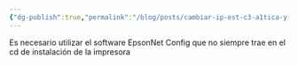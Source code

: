 ```yaml
---
{"dg-publish":true,"permalink":"/blog/posts/cambiar-ip-est-c3-a1tica-y-configurar-epson-ecotank/"}
---
```


Es necesario utilizar el software EpsonNet Config que no siempre trae en el cd de instalación de la impresora